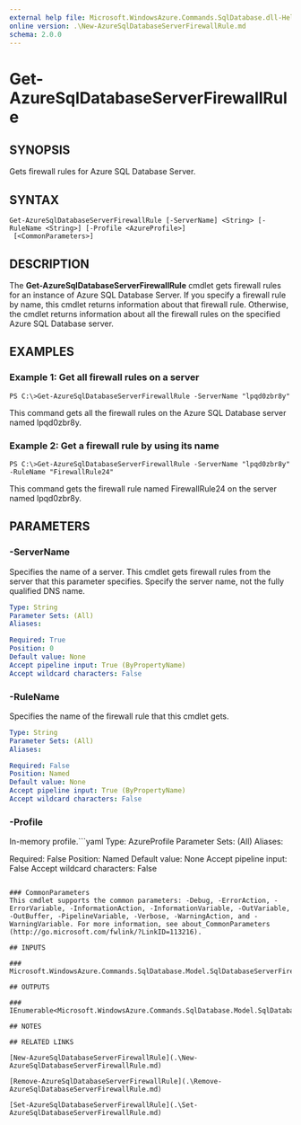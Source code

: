 ```yaml
---
external help file: Microsoft.WindowsAzure.Commands.SqlDatabase.dll-Help.xml
online version: .\New-AzureSqlDatabaseServerFirewallRule.md
schema: 2.0.0
---
```


# Get-AzureSqlDatabaseServerFirewallRule

## SYNOPSIS
Gets firewall rules for Azure SQL Database Server.

## SYNTAX

```
Get-AzureSqlDatabaseServerFirewallRule [-ServerName] <String> [-RuleName <String>] [-Profile <AzureProfile>]
 [<CommonParameters>]
```

## DESCRIPTION
The **Get-AzureSqlDatabaseServerFirewallRule** cmdlet gets firewall rules for an instance of Azure SQL Database Server.
If you specify a firewall rule by name, this cmdlet returns information about that firewall rule.
Otherwise, the cmdlet returns information about all the firewall rules on the specified Azure SQL Database server.

## EXAMPLES

### Example 1: Get all firewall rules on a server
```
PS C:\>Get-AzureSqlDatabaseServerFirewallRule -ServerName "lpqd0zbr8y"
```

This command gets all the firewall rules on the Azure SQL Database server named lpqd0zbr8y.

### Example 2: Get a firewall rule by using its name
```
PS C:\>Get-AzureSqlDatabaseServerFirewallRule -ServerName "lpqd0zbr8y" -RuleName "FirewallRule24"
```

This command gets the firewall rule named FirewallRule24 on the server named lpqd0zbr8y.

## PARAMETERS

### -ServerName
Specifies the name of a server.
This cmdlet gets firewall rules from the server that this parameter specifies.
Specify the server name, not the fully qualified DNS name.

```yaml
Type: String
Parameter Sets: (All)
Aliases: 

Required: True
Position: 0
Default value: None
Accept pipeline input: True (ByPropertyName)
Accept wildcard characters: False
```

### -RuleName
Specifies the name of the firewall rule that this cmdlet gets.

```yaml
Type: String
Parameter Sets: (All)
Aliases: 

Required: False
Position: Named
Default value: None
Accept pipeline input: True (ByPropertyName)
Accept wildcard characters: False
```

### -Profile
In-memory profile.```yaml
Type: AzureProfile
Parameter Sets: (All)
Aliases: 

Required: False
Position: Named
Default value: None
Accept pipeline input: False
Accept wildcard characters: False
```

### CommonParameters
This cmdlet supports the common parameters: -Debug, -ErrorAction, -ErrorVariable, -InformationAction, -InformationVariable, -OutVariable, -OutBuffer, -PipelineVariable, -Verbose, -WarningAction, and -WarningVariable. For more information, see about_CommonParameters (http://go.microsoft.com/fwlink/?LinkID=113216).

## INPUTS

### Microsoft.WindowsAzure.Commands.SqlDatabase.Model.SqlDatabaseServerFirewallRuleContext

## OUTPUTS

### IEnumerable<Microsoft.WindowsAzure.Commands.SqlDatabase.Model.SqlDatabaseServerFirewallRuleContext>

## NOTES

## RELATED LINKS

[New-AzureSqlDatabaseServerFirewallRule](.\New-AzureSqlDatabaseServerFirewallRule.md)

[Remove-AzureSqlDatabaseServerFirewallRule](.\Remove-AzureSqlDatabaseServerFirewallRule.md)

[Set-AzureSqlDatabaseServerFirewallRule](.\Set-AzureSqlDatabaseServerFirewallRule.md)

